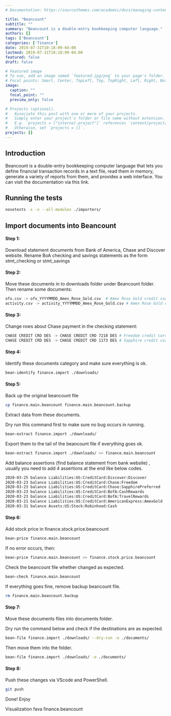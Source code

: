 ```yaml
---
# Documentation: https://sourcethemes.com/academic/docs/managing-content/

title: "Beancount"
subtitle: ""
summary: "Beancount is a double-entry bookkeeping computer language."
authors: []
tags: ['Beancount']
categories: ['finance']
date: 2019-07-31T10:18:09-04:00
lastmod: 2019-07-31T10:18:09-04:00
featured: false
draft: false

# Featured image
# To use, add an image named `featured.jpg/png` to your page's folder.
# Focal points: Smart, Center, TopLeft, Top, TopRight, Left, Right, BottomLeft, Bottom, BottomRight.
image:
  caption: ""
  focal_point: ""
  preview_only: false

# Projects (optional).
#   Associate this post with one or more of your projects.
#   Simply enter your project's folder or file name without extension.
#   E.g. `projects = ["internal-project"]` references `content/project/deep-learning/index.md`.
#   Otherwise, set `projects = []`.
projects: []
---
```


## Introduction
Beancount is a double-entry bookkeeping computer language that lets you define financial transaction records in a text file, read them in memory, generate a variety of reports from them, and provides a web interface. You can visit the documentation via this link.

## Running the tests

```bash
nosetests -s -v --all-modules ./importers/
```

## Import documents into Beancount

#### Step 1:

Download statement documents from Bank of America, Chase and Discover website. Rename BoA checking and savings statements as the form stmt_checking or stmt_savings

#### Step 2:

Move these documents in to downloads folder under Beancount folder. Then rename some documents:

```bash
ofx.csv -> ofx_YYYYMMDD_Amex_Rose_Gold.csv  # Amex Rose Gold credit card rename rule
activity.csv -> activity_YYYYMMDD_Amex_Rose_Gold.csv # Amex Rose Gold credit card rename rule
```

#### Step 3:

Change rows about Chase payment in the checking statement:

```bash
CHASE CREDIT CRD DES -> CHASE CREDIT CRD 7218 DES # Freedom credit card
CHASE CREDIT CRD DES -> CHASE CREDIT CRD 1173 DES # Sapphire credit card
``` 

#### Step 4:

Identify these documents category and make sure everything is ok.

```bash
bean-identify finance.import ./downloads/
```

#### Step 5:

Back up the original beancount file

``` bash
cp finance.main.beancount finance.main.beancount.backup
```

Extract data from these documents.

Dry run this command first to make sure no bug occurs in running.

``` bash
bean-extract finance.import ./downloads/
```

Export them to the tail of the beancount file if everything goes ok.

```bash
bean-extract finance.import ./downloads/ >> finance.main.beancount
```

Add balance assertions (find balance statement from bank website) , usually you need to add 4 assertions at the end like below codes.

``` bash
2020-03-25 balance Liabilities:US:CreditCard:Discover:Discover             0.00    USD
2020-03-23 balance Liabilities:US:CreditCard:Chase:Freedom                -1.99    USD
2020-03-23 balance Liabilities:US:CreditCard:Chase:SapphirePreferred      -1.99    USD
2020-03-23 balance Liabilities:US:CreditCard:BofA:CashRewards            -160.93   USD
2020-03-23 balance Liabilities:US:CreditCard:BofA:TravelRewards            0.00    USD
2020-03-21 balance Liabilities:US:CreditCard:AmericanExpress:AmexGold      0.00    USD
2020-03-31 balance Assets:US:Stock:Robinhood:Cash                        523.34    USD
```

#### Step 6:

Add stock price in finance.stock.price.beancount

```bash
bean-price finance.main.beancount
```

If no error occurs, then:

``` bash
bean-price finance.main.beancount >> finance.stock.price.beancount
```

Check the beancount file whether changed as expected.

``` bash
bean-check finance.main.beancount
```

If everything goes fine, remove backup beancount file.

``` bash
rm finance.main.beancount.backup
```

#### Step 7:
Move these documents files into documents folder.

Dry run the command below and check if the destinations are as expected.

```bash
bean-file finance.import ./downloads/ --dry-run -o ./documents/
```

Then move them into the folder.

```bash
bean-file finance.import ./downloads/ -o ./documents/
```

#### Step 8:
Push these changes via VScode and PowerShell.

```bash
git push
```

Done! Enjoy

Visualization
fava finance.beancount